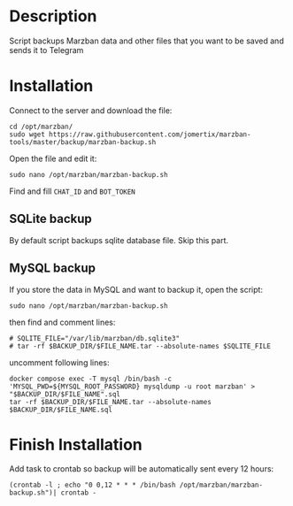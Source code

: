 # Description

Script backups Marzban data and other files that you want to be saved and sends it to Telegram


# Installation

Connect to the server and download the file:
```
cd /opt/marzban/
sudo wget https://raw.githubusercontent.com/jomertix/marzban-tools/master/backup/marzban-backup.sh
```

Open the file and edit it:
```
sudo nano /opt/marzban/marzban-backup.sh
```
Find and fill ``CHAT_ID`` and ``BOT_TOKEN`` 


## SQLite backup

By default script backups sqlite database file. Skip this part.

## MySQL backup

If you store the data in MySQL and want to backup it, open the script:
```
sudo nano /opt/marzban/marzban-backup.sh
```
then find and comment lines:
```
# SQLITE_FILE="/var/lib/marzban/db.sqlite3"
# tar -rf $BACKUP_DIR/$FILE_NAME.tar --absolute-names $SQLITE_FILE
```

uncomment following lines:
```
docker compose exec -T mysql /bin/bash -c 'MYSQL_PWD=${MYSQL_ROOT_PASSWORD} mysqldump -u root marzban' > "$BACKUP_DIR/$FILE_NAME".sql
tar -rf $BACKUP_DIR/$FILE_NAME.tar --absolute-names $BACKUP_DIR/$FILE_NAME.sql
```

# Finish Installation

Add task to crontab so backup will be automatically sent every 12 hours:
```
(crontab -l ; echo "0 0,12 * * * /bin/bash /opt/marzban/marzban-backup.sh")| crontab -
```
